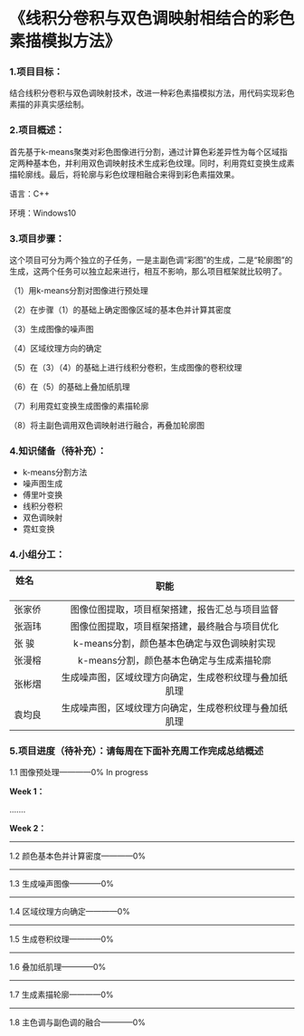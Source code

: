 # 《线积分卷积与双色调映射相结合的彩色素描模拟方法》

### 1.项目目标：
结合线积分卷积与双色调映射技术，改进一种彩色素描模拟方法，用代码实现彩色素描的非真实感绘制。

### 2.项目概述：
首先基于k-means聚类对彩色图像进行分割，通过计算色彩差异性为每个区域指定两种基本色，并利用双色调映射技术生成彩色纹理。同时，利用霓虹变换生成素描轮廓线。最后，将轮廓与彩色纹理相融合来得到彩色素描效果。

语言：C++

环境：Windows10

### 3.项目步骤：
这个项目可分为两个独立的子任务，一是主副色调“彩图”的生成，二是“轮廓图”的生成，这两个任务可以独立起来进行，相互不影响，那么项目框架就比较明了。

（1）用k-means分割对图像进行预处理

（2）在步骤（1）的基础上确定图像区域的基本色并计算其密度

（3）生成图像的噪声图

（4）区域纹理方向的确定

（5）在（3）（4）的基础上进行线积分卷积，生成图像的卷积纹理

（6）在（5）的基础上叠加纸肌理

（7）利用霓虹变换生成图像的素描轮廓

（8）将主副色调用双色调映射进行融合，再叠加轮廓图

### 4.知识储备（待补充）：
* k-means分割方法
* 噪声图生成
* 傅里叶变换
* 线积分卷积
* 双色调映射
* 霓虹变换

### 4.小组分工：
| 姓名          |职能                                              |
| ------------  | :---------------------------------------------: |
| 张家侨        |图像位图提取，项目框架搭建，报告汇总与项目监督        |
| 张涵玮        |图像位图提取，项目框架搭建，最终融合与项目优化        |
| 张  骏        |k-means分割，颜色基本色确定与双色调映射实现          |
| 张漫榕        |k-means分割，颜色基本色确定与生成素描轮廓            |
| 张彬熠        |生成噪声图，区域纹理方向确定，生成卷积纹理与叠加纸肌理 |
| 袁均良        |生成噪声图，区域纹理方向确定，生成卷积纹理与叠加纸肌理 |

### 5.项目进度（待补充）：请每周在下面补充周工作完成总结概述
1.1 图像预处理————0% In progress

**Week 1：**

.......

**Week 2：**

***

1.2 颜色基本色并计算密度————0%

***

1.3 生成噪声图像————0%

***

1.4 区域纹理方向确定————0%

***

1.5 生成卷积纹理————0%

***

1.6 叠加纸肌理————0%

***

1.7 生成素描轮廓————0%

***

1.8 主色调与副色调的融合————0%
